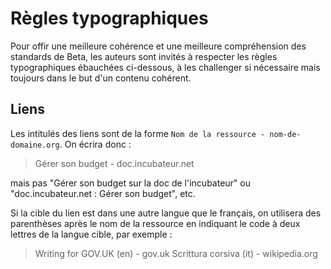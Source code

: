 # Règles typographiques

Pour offir une meilleure cohérence et une meilleure compréhension des
standards de Beta, les auteurs sont invités à respecter les règles
typographiques ébauchées ci-dessous, à les challenger si nécessaire
mais toujours dans le but d'un contenu cohérent.

## Liens

Les intitulés des liens sont de la forme `Nom de la ressource -
nom-de-domaine.org`. On écrira donc :

> Gérer son budget - doc.incubateur.net

mais pas "Gérer son budget sur la doc de l'incubateur" ou
"doc.incubateur.net : Gérer son budget", etc.

Si la cible du lien est dans une autre langue que le français, on
utilisera des parenthèses après le nom de la ressource en indiquant le
code à deux lettres de la langue cible, par exemple :

> Writing for GOV.UK (en) - gov.uk
> Scrittura corsiva (it) - wikipedia.org
